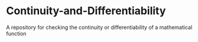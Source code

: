 # Continuity-and-Differentiability
A repository for checking the continuity or differentiability of a mathematical function

